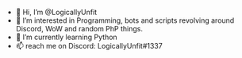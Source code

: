 - 👋 Hi, I’m @LogicallyUnfit
- 👀 I’m interested in Programming, bots and scripts revolving around Discord, WoW and random PhP things.
- 🌱 I’m currently learning Python
- 📫 reach me on Discord: LogicallyUnfit#1337
